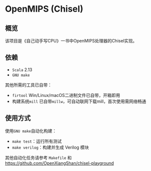 # OpenMIPS (Chisel)


## 概览

该项目是《自己动手写CPU》一书中OpenMIPS处理器的Chisel实现。


## 依赖

- `Scala` 2.13
- `GNU make`

其他所需的工具已自带：
- `firtool`
  Win/Linux/macOS二进制文件已自带，开箱即用
- 构建系统`mill`
  已自带`millw`，可自动联网下载mill，首次使用需网络畅通


## 使用方式

使用`GNU make`自动化构建：
- `make test`：运行所有测试
- `make verilog`：构建并生成 Verilog 模块

其他自动化任务请参考 `Makefile` 和 <https://github.com/OpenXiangShan/chisel-playground>
